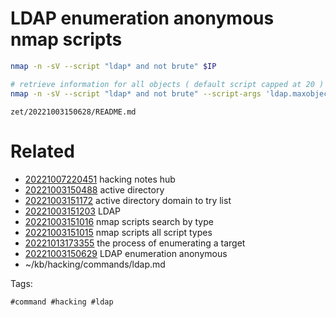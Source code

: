 # LDAP enumeration anonymous nmap scripts
```bash
nmap -n -sV --script "ldap* and not brute" $IP

# retrieve information for all objects ( default script capped at 20 )
nmap -n -sV --script "ldap* and not brute" --script-args 'ldap.maxobjects=-1' $IP | tee nmap-ldap.log
```
` zet/20221003150628/README.md `

# Related

- [20221007220451](/zet/20221007220451/README.md) hacking notes hub
- [20221003150488](/zet/20221003150488/README.md) active directory
- [20221003151172](/zet/20221003151172/README.md) active directory domain to try list
- [20221003151203](/zet/20221003151203/README.md) LDAP
- [20221003151016](/zet/20221003151016/README.md) nmap scripts search by type
- [20221003151015](/zet/20221003151015/README.md) nmap scripts all script types
- [20221013173355](/zet/20221013173355/README.md) the process of enumerating a target
- [20221003150629](/zet/20221003150629/README.md) LDAP enumeration anonymous
- ~/kb/hacking/commands/ldap.md

Tags:

    #command #hacking #ldap 

